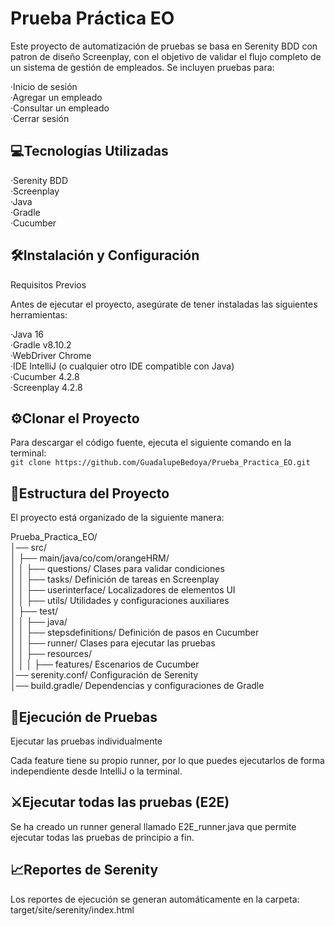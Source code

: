  # **Prueba Práctica EO** 


Este proyecto de automatización de pruebas se basa en Serenity BDD con patron de diseño Screenplay, con el objetivo de validar el flujo completo de un sistema de gestión de empleados. Se incluyen pruebas para:

·Inicio de sesión  
·Agregar un empleado  
·Consultar un empleado  
·Cerrar sesión  

## :computer:**Tecnologías Utilizadas**

·Serenity BDD  
·Screenplay  
·Java  
·Gradle   
·Cucumber  


## :hammer_and_wrench:Instalación y Configuración 

Requisitos Previos

Antes de ejecutar el proyecto, asegúrate de tener instaladas las siguientes herramientas:

·Java 16  
·Gradle v8.10.2  
·WebDriver Chrome   
·IDE IntelliJ (o cualquier otro IDE compatible con Java)  
·Cucumber 4.2.8  
·Screenplay 4.2.8  
 

## :gear:Clonar el Proyecto 

Para descargar el código fuente, ejecuta el siguiente comando en la terminal:  
`git clone https://github.com/GuadalupeBedoya/Prueba_Practica_EO.git`

## :page_facing_up:Estructura del Proyecto 

El proyecto está organizado de la siguiente manera:

Prueba_Practica_EO/  
│── src/  
│   ├── main/java/co/com/orangeHRM/  
│   │   ├── questions/         Clases para validar condiciones  
│   │   ├── tasks/             Definición de tareas en Screenplay  
│   │   ├── userinterface/     Localizadores de elementos UI  
│   │   ├── utils/             Utilidades y configuraciones auxiliares  
│   ├── test/  
│   │   ├── java/  
│   │   ├── stepsdefinitions/  Definición de pasos en Cucumber  
│   │   ├── runner/            Clases para ejecutar las pruebas  
│   │   ├── resources/  
│   │   │   ├── features/      Escenarios de Cucumber  
│── serenity.conf/             Configuración de Serenity  
│── build.gradle/              Dependencias y configuraciones de Gradle  

## :wrench:Ejecución de Pruebas 

Ejecutar las pruebas individualmente

Cada feature tiene su propio runner, por lo que puedes ejecutarlos de forma independiente desde IntelliJ o la terminal.

## :crossed_swords:Ejecutar todas las pruebas (E2E) 

Se ha creado un runner general llamado E2E_runner.java que permite ejecutar todas las pruebas de principio a fin. 

## :chart_with_upwards_trend:Reportes de Serenity 

Los reportes de ejecución se generan automáticamente en la carpeta:  
target/site/serenity/index.html
